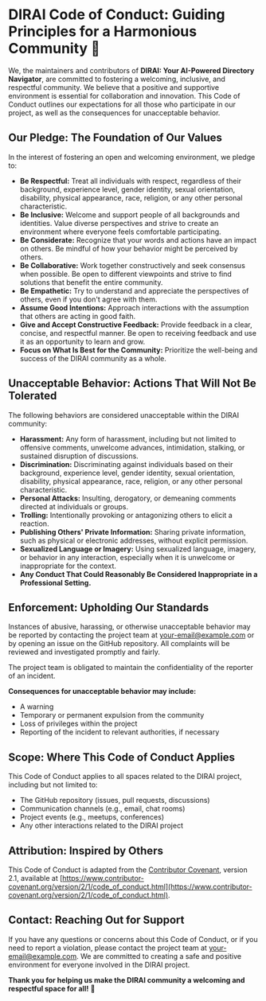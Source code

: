 
# DIRAI Code of Conduct: Guiding Principles for a Harmonious Community 🤝

We, the maintainers and contributors of **DIRAI: Your AI-Powered Directory Navigator**, are committed to fostering a welcoming, inclusive, and respectful community. We believe that a positive and supportive environment is essential for collaboration and innovation. This Code of Conduct outlines our expectations for all those who participate in our project, as well as the consequences for unacceptable behavior.

## Our Pledge: The Foundation of Our Values

In the interest of fostering an open and welcoming environment, we pledge to:

-   **Be Respectful:** Treat all individuals with respect, regardless of their background, experience level, gender identity, sexual orientation, disability, physical appearance, race, religion, or any other personal characteristic.
-   **Be Inclusive:** Welcome and support people of all backgrounds and identities. Value diverse perspectives and strive to create an environment where everyone feels comfortable participating.
-   **Be Considerate:** Recognize that your words and actions have an impact on others. Be mindful of how your behavior might be perceived by others.
-   **Be Collaborative:** Work together constructively and seek consensus when possible. Be open to different viewpoints and strive to find solutions that benefit the entire community.
-   **Be Empathetic:** Try to understand and appreciate the perspectives of others, even if you don't agree with them.
-   **Assume Good Intentions:** Approach interactions with the assumption that others are acting in good faith.
-   **Give and Accept Constructive Feedback:** Provide feedback in a clear, concise, and respectful manner. Be open to receiving feedback and use it as an opportunity to learn and grow.
-   **Focus on What Is Best for the Community:** Prioritize the well-being and success of the DIRAI community as a whole.

## Unacceptable Behavior: Actions That Will Not Be Tolerated

The following behaviors are considered unacceptable within the DIRAI community:

-   **Harassment:** Any form of harassment, including but not limited to offensive comments, unwelcome advances, intimidation, stalking, or sustained disruption of discussions.
-   **Discrimination:** Discriminating against individuals based on their background, experience level, gender identity, sexual orientation, disability, physical appearance, race, religion, or any other personal characteristic.
-   **Personal Attacks:** Insulting, derogatory, or demeaning comments directed at individuals or groups.
-   **Trolling:** Intentionally provoking or antagonizing others to elicit a reaction.
-   **Publishing Others' Private Information:** Sharing private information, such as physical or electronic addresses, without explicit permission.
-   **Sexualized Language or Imagery:** Using sexualized language, imagery, or behavior in any interaction, especially when it is unwelcome or inappropriate for the context.
-   **Any Conduct That Could Reasonably Be Considered Inappropriate in a Professional Setting.**

## Enforcement: Upholding Our Standards

Instances of abusive, harassing, or otherwise unacceptable behavior may be reported by contacting the project team at [your-email@example.com](mailto:your-email@example.com) or by opening an issue on the GitHub repository. All complaints will be reviewed and investigated promptly and fairly.

The project team is obligated to maintain the confidentiality of the reporter of an incident.

**Consequences for unacceptable behavior may include:**

-   A warning
-   Temporary or permanent expulsion from the community
-   Loss of privileges within the project
-   Reporting of the incident to relevant authorities, if necessary

## Scope: Where This Code of Conduct Applies

This Code of Conduct applies to all spaces related to the DIRAI project, including but not limited to:

-   The GitHub repository (issues, pull requests, discussions)
-   Communication channels (e.g., email, chat rooms)
-   Project events (e.g., meetups, conferences)
-   Any other interactions related to the DIRAI project

## Attribution: Inspired by Others

This Code of Conduct is adapted from the [Contributor Covenant](https://www.contributor-covenant.org/), version 2.1, available at [https://www.contributor-covenant.org/version/2/1/code_of_conduct.html](https://www.contributor-covenant.org/version/2/1/code_of_conduct.html).

## Contact: Reaching Out for Support

If you have any questions or concerns about this Code of Conduct, or if you need to report a violation, please contact the project team at [your-email@example.com](mailto:your-email@example.com). We are committed to creating a safe and positive environment for everyone involved in the DIRAI project.

**Thank you for helping us make the DIRAI community a welcoming and respectful space for all!** 🤝
